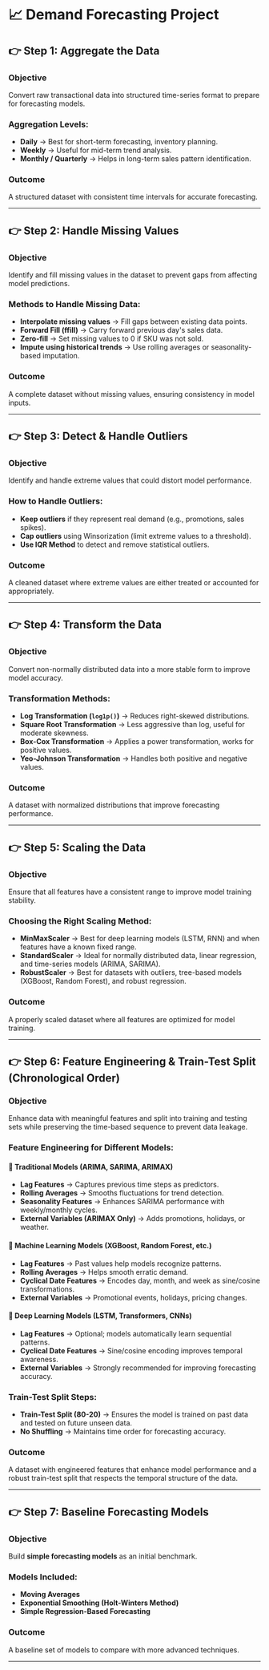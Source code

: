 # 📈 Demand Forecasting Project

## 👉 Step 1: Aggregate the Data
### **Objective**
Convert raw transactional data into structured time-series format to prepare for forecasting models.

### **Aggregation Levels:**
- **Daily** → Best for short-term forecasting, inventory planning.
- **Weekly** → Useful for mid-term trend analysis.
- **Monthly / Quarterly** → Helps in long-term sales pattern identification.

### **Outcome**
A structured dataset with consistent time intervals for accurate forecasting.

---

## 👉 Step 2: Handle Missing Values
### **Objective**
Identify and fill missing values in the dataset to prevent gaps from affecting model predictions.

### **Methods to Handle Missing Data:**
- **Interpolate missing values** → Fill gaps between existing data points.
- **Forward Fill (ffill)** → Carry forward previous day's sales data.
- **Zero-fill** → Set missing values to 0 if SKU was not sold.
- **Impute using historical trends** → Use rolling averages or seasonality-based imputation.

### **Outcome**
A complete dataset without missing values, ensuring consistency in model inputs.

---

## 👉 Step 3: Detect & Handle Outliers
### **Objective**
Identify and handle extreme values that could distort model performance.

### **How to Handle Outliers:**
- **Keep outliers** if they represent real demand (e.g., promotions, sales spikes).
- **Cap outliers** using Winsorization (limit extreme values to a threshold).
- **Use IQR Method** to detect and remove statistical outliers.

### **Outcome**
A cleaned dataset where extreme values are either treated or accounted for appropriately.

---

## 👉 Step 4: Transform the Data
### **Objective**
Convert non-normally distributed data into a more stable form to improve model accuracy.

### **Transformation Methods:**
- **Log Transformation (`log1p()`)** → Reduces right-skewed distributions.
- **Square Root Transformation** → Less aggressive than log, useful for moderate skewness.
- **Box-Cox Transformation** → Applies a power transformation, works for positive values.
- **Yeo-Johnson Transformation** → Handles both positive and negative values.

### **Outcome**
A dataset with normalized distributions that improve forecasting performance.

---

## 👉 Step 5: Scaling the Data
### **Objective**
Ensure that all features have a consistent range to improve model training stability.

### **Choosing the Right Scaling Method:**
- **MinMaxScaler** → Best for deep learning models (LSTM, RNN) and when features have a known fixed range.
- **StandardScaler** → Ideal for normally distributed data, linear regression, and time-series models (ARIMA, SARIMA).
- **RobustScaler** → Best for datasets with outliers, tree-based models (XGBoost, Random Forest), and robust regression.

### **Outcome**
A properly scaled dataset where all features are optimized for model training.

---

## 👉 Step 6: Feature Engineering & Train-Test Split (Chronological Order)
### **Objective**
Enhance data with meaningful features and split into training and testing sets while preserving the time-based sequence to prevent data leakage.

### **Feature Engineering for Different Models:**
#### **🔢 Traditional Models (ARIMA, SARIMA, ARIMAX)**
- **Lag Features** → Captures previous time steps as predictors.
- **Rolling Averages** → Smooths fluctuations for trend detection.
- **Seasonality Features** → Enhances SARIMA performance with weekly/monthly cycles.
- **External Variables (ARIMAX Only)** → Adds promotions, holidays, or weather.

#### **🌿 Machine Learning Models (XGBoost, Random Forest, etc.)**
- **Lag Features** → Past values help models recognize patterns.
- **Rolling Averages** → Helps smooth erratic demand.
- **Cyclical Date Features** → Encodes day, month, and week as sine/cosine transformations.
- **External Variables** → Promotional events, holidays, pricing changes.

#### **🤖 Deep Learning Models (LSTM, Transformers, CNNs)**
- **Lag Features** → Optional; models automatically learn sequential patterns.
- **Cyclical Date Features** → Sine/cosine encoding improves temporal awareness.
- **External Variables** → Strongly recommended for improving forecasting accuracy.

### **Train-Test Split Steps:**
- **Train-Test Split (80-20)** → Ensures the model is trained on past data and tested on future unseen data.
- **No Shuffling** → Maintains time order for forecasting accuracy.

### **Outcome**
A dataset with engineered features that enhance model performance and a robust train-test split that respects the temporal structure of the data.

---

## 👉 Step 7: Baseline Forecasting Models
### **Objective**
Build **simple forecasting models** as an initial benchmark.

### **Models Included:**
- **Moving Averages**
- **Exponential Smoothing (Holt-Winters Method)**
- **Simple Regression-Based Forecasting**

### **Outcome**
A baseline set of models to compare with more advanced techniques.

---


